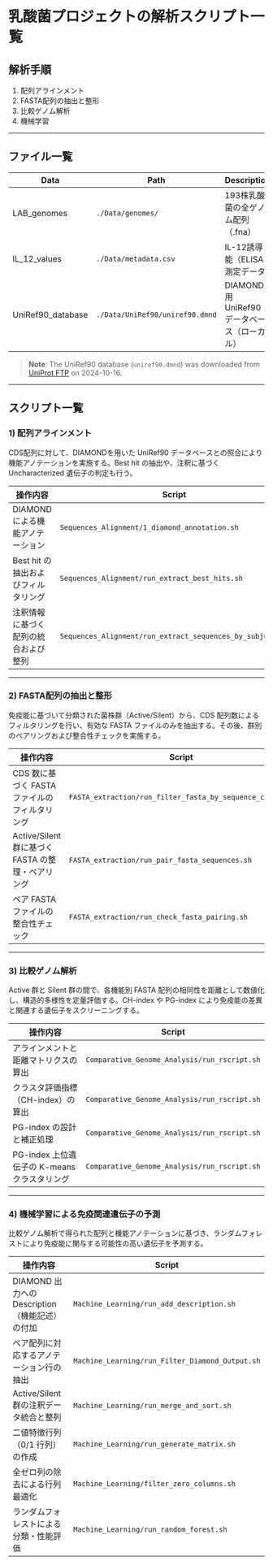 # 乳酸菌プロジェクトの解析スクリプト一覧

## 解析手順
1. 配列アラインメント  
2. FASTA配列の抽出と整形  
3. 比較ゲノム解析  
4. 機械学習  

---

## ファイル一覧

| Data               | Path                                   | Description                                  |
|--------------------|----------------------------------------|----------------------------------------------|
| LAB_genomes        | `./Data/genomes/`                      | 193株乳酸菌の全ゲノム配列（.fna）             |
| IL_12_values       | `./Data/metadata.csv`                  | IL-12誘導能（ELISA測定データ）                |
| UniRef90_database  | `./Data/UniRef90/uniref90.dmnd`        | DIAMOND用 UniRef90 データベース（ローカル）   |

> **Note**: The UniRef90 database (`uniref90.dmnd`) was downloaded from [UniProt FTP](https://ftp.uniprot.org/pub/databases/uniprot/uniref/) on 2024-10-16.

---

## スクリプト一覧

### 1) 配列アラインメント
CDS配列に対して、DIAMONDを用いた UniRef90 データベースとの照合により機能アノテーションを実施する。Best hit の抽出や、注釈に基づく Uncharacterized 遺伝子の判定も行う。

| 操作内容                               | Script                                                           |
|----------------------------------------|------------------------------------------------------------------|
| DIAMOND による機能アノテーション       | `Sequences_Alignment/1_diamond_annotation.sh`                    |
| Best hit の抽出およびフィルタリング     | `Sequences_Alignment/run_extract_best_hits.sh`                   |
| 注釈情報に基づく配列の統合および整列   | `Sequences_Alignment/run_extract_sequences_by_subject.sh`        |

---

### 2) FASTA配列の抽出と整形
免疫能に基づいて分類された菌株群（Active/Silent）から、CDS 配列数によるフィルタリングを行い、有効な FASTA ファイルのみを抽出する。その後、群別のペアリングおよび整合性チェックを実施する。

| 操作内容                                         | Script                                                           |
|--------------------------------------------------|------------------------------------------------------------------|
| CDS 数に基づく FASTA ファイルのフィルタリング    | `FASTA_extraction/run_filter_fasta_by_sequence_count.sh`         |
| Active/Silent 群に基づく FASTA の整理・ペアリング | `FASTA_extraction/run_pair_fasta_sequences.sh`                   |
| ペア FASTA ファイルの整合性チェック              | `FASTA_extraction/run_check_fasta_pairing.sh`                    |

---

### 3) 比較ゲノム解析
Active 群と Silent 群の間で、各機能別 FASTA 配列の相同性を距離として数値化し、構造的多様性を定量評価する。CH-index や PG-index により免疫能の差異と関連する遺伝子をスクリーニングする。

| 操作内容                                | Script                                                           |
|-----------------------------------------|------------------------------------------------------------------|
| アラインメントと距離マトリクスの算出    | `Comparative_Genome_Analysis/run_rscript.sh`                     |
| クラスタ評価指標（CH-index）の算出       | `Comparative_Genome_Analysis/run_rscript.sh`                     |
| PG-index の設計と補正処理               | `Comparative_Genome_Analysis/run_rscript.sh`                     |
| PG-index 上位遺伝子の K-means クラスタリング | `Comparative_Genome_Analysis/run_rscript.sh`                 |

---

### 4) 機械学習による免疫関連遺伝子の予測
比較ゲノム解析で得られた配列と機能アノテーションに基づき、ランダムフォレストにより免疫能に関与する可能性の高い遺伝子を予測する。

| 操作内容                                       | Script                                                           |
|-----------------------------------------------|------------------------------------------------------------------|
| DIAMOND 出力への Description（機能記述）の付加 | `Machine_Learning/run_add_description.sh`                        |
| ペア配列に対応するアノテーション行の抽出       | `Machine_Learning/run_Filter_Diamond_Output.sh`                  |
| Active/Silent 群の注釈データ統合と整列         | `Machine_Learning/run_merge_and_sort.sh`                         |
| 二値特徴行列（0/1 行列）の作成                 | `Machine_Learning/run_generate_matrix.sh`                        |
| 全ゼロ列の除去による行列最適化                 | `Machine_Learning/filter_zero_columns.sh`                        |
| ランダムフォレストによる分類・性能評価         | `Machine_Learning/run_random_forest.sh`                          |
